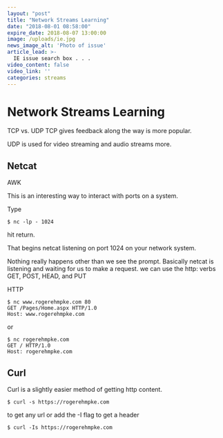 ```yaml
---
layout: "post"
title: "Network Streams Learning"
date: "2018-08-01 08:58:00"
expire_date: 2018-08-07 13:00:00
image: /uploads/ie.jpg
news_image_alt: 'Photo of issue'
article_lead: >-
  IE issue search box . . .
video_content: false
video_link: ''
categories: streams
---
```


# Network Streams Learning

TCP vs. UDP
TCP gives feedback along the way is more popular.

UDP is used for video streaming and audio streams more.

## Netcat

AWK

This is an interesting way to interact with ports on a system.

Type

    $ nc -lp - 1024

hit return.

That begins netcat listening on port 1024 on your network system.

Nothing really happens other than we see the prompt. Basically netcat is listening and waiting for us to make a request. we can use the http&#x3A; verbs GET, POST, HEAD, and PUT

HTTP

    $ nc www.rogerehmpke.com 80
    GET /Pages/Home.aspx HTTP/1.0
    Host: www.rogerehmpke.com

or

    $ nc rogerehmpke.com 
    GET / HTTP/1.0
    Host: rogerehmpke.com

## Curl

Curl is a slightly easier method of getting http content.

    $ curl -s https://rogerehmpke.com

to get any url or add the -I flag to get a header

    $ curl -Is https://rogerehmpke.com
